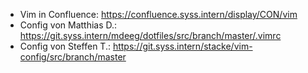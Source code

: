 * Vim in Confluence: https://confluence.syss.intern/display/CON/vim
* Config von Matthias D.: https://git.syss.intern/mdeeg/dotfiles/src/branch/master/.vimrc
* Config von Steffen T.: https://git.syss.intern/stacke/vim-config/src/branch/master
